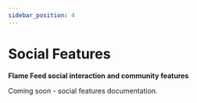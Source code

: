 ```yaml
---
sidebar_position: 4
---
```


# Social Features

**Flame Feed social interaction and community features**

Coming soon - social features documentation.